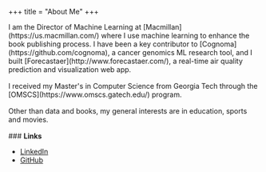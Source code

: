 +++
title = "About Me"
+++

<div style="margin-bottom:1rem;">
I am the Director of Machine Learning at [Macmillan](https://us.macmillan.com/) where I use machine learning to enhance the book publishing process. I have been a key contributor to [Cognoma](https://github.com/cognoma), a cancer genomics ML research tool, and I built [Forecastaer](http://www.forecastaer.com/), a real-time air quality prediction and visualization web app.
</div>
<div style="margin-bottom:1rem;">
I received my Master's in Computer Science from Georgia Tech through the [OMSCS](https://www.omscs.gatech.edu/) program.
</div>
<div style="margin-bottom:1rem;">
Other than data and books, my general interests are in education, sports and movies.
</div>
### <b>Links</b>

* [LinkedIn](https://www.linkedin.com/in/patrick-w-miller/)
* [GitHub](https://github.com/patrick-miller)
